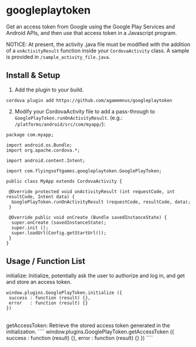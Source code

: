 googleplaytoken
==================

Get an access token from Google using the Google Play Services and Android APIs, and then use that access token in a Javascript program.

NOTICE: At present, the activity .java file must be modified with the addition of a ``onActivityResult`` function inside your ``CordovaActivity`` class. A sample is provided in ``/sample_activity_file.java``.

Install & Setup
----------------------
1) Add the plugin to your build.
````
cordova plugin add https://github.com/agamemnus/googleplaytoken
````

2) Modify your CordovaActivity file to add a pass-through to ``GooglePlayToken.runOnActivityResult``. (e.g.: ``/platforms/android/src/com/myapp/``):
````
package com.myapp;

import android.os.Bundle;
import org.apache.cordova.*;

import android.content.Intent;

import com.flyingsoftgames.googleplaytoken.GooglePlayToken;

public class MyApp extends CordovaActivity {
 
 @Override protected void onActivityResult (int requestCode, int resultCode, Intent data) {
  GooglePlayToken.runOnActivityResult (requestCode, resultCode, data);
 }
 
 @Override public void onCreate (Bundle savedInstanceState) {
  super.onCreate (savedInstanceState);
  super.init ();
  super.loadUrl(Config.getStartUrl());
 }
}
````

Usage / Function List
----------------------

initialize: Initialize, potentially ask the user to authorize and log in, and get and store an access token.
````
window.plugins.GooglePlayToken.initialize ({
 success : function (result) {},
 error   : function (result) {}
})
````
<br/>
getAccessToken: Retrieve the stored access token generated in the initialization.
````
window.plugins.GooglePlayToken.getAccessToken ({
 success : function (result) {},
 error   : function (result) {}
})
````

